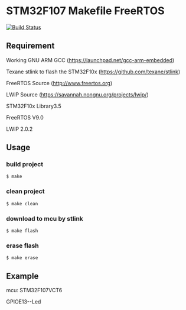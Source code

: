 # STM32F107 Makefile FreeRTOS

[![Build Status](https://travis-ci.org/freelamb/stm32f107_makefile_freertos.svg?branch=master)](https://travis-ci.org/freelamb/stm32f107_makefile_freertos)

## Requirement

Working GNU ARM GCC (https://launchpad.net/gcc-arm-embedded)

Texane stlink to flash the STM32F10x (https://github.com/texane/stlink)

FreeRTOS Source (http://www.freertos.org)

LWIP Source (https://savannah.nongnu.org/projects/lwip/)

STM32F10x Library3.5

FreeRTOS V9.0

LWIP 2.0.2

## Usage

### build project

```$ make```

### clean project

```$ make clean```

### download to mcu by stlink 
```$ make flash```

### erase flash
```$ make erase```

## Example

mcu: STM32F107VCT6

GPIOE13--Led

